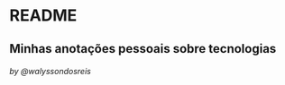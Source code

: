 # **README**

Minhas anotações pessoais sobre tecnologias
----------------------------------------------
###### by @walyssondosreis
